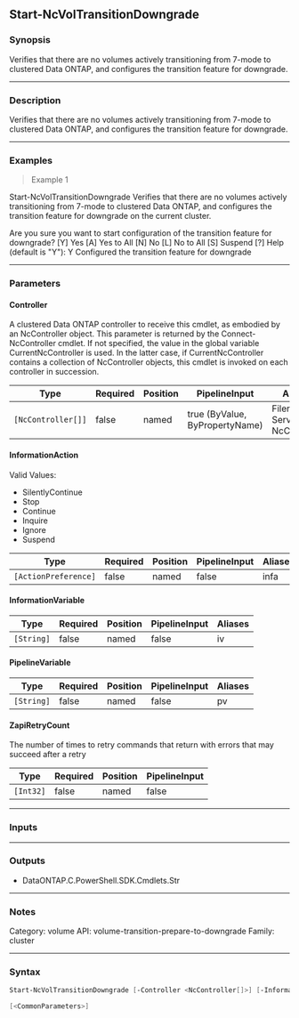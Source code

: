 Start-NcVolTransitionDowngrade
------------------------------

### Synopsis
Verifies that there are no volumes actively transitioning from 7-mode to clustered Data ONTAP, and configures the transition feature for downgrade.

---

### Description

Verifies that there are no volumes actively transitioning from 7-mode to clustered Data ONTAP, and configures the transition feature for downgrade.

---

### Examples
> Example 1

Start-NcVolTransitionDowngrade
Verifies that there are no volumes actively transitioning from 7-mode to clustered Data ONTAP, and configures the transition feature for downgrade on the current cluster.

Are you sure you want to start configuration of the transition feature for downgrade?
[Y] Yes  [A] Yes to All  [N] No  [L] No to All  [S] Suspend  [?] Help (default is "Y"): Y
Configured the transition feature for downgrade

---

### Parameters
#### **Controller**
A clustered Data ONTAP controller to receive this cmdlet, as embodied by an NcController object.  This parameter is returned by the Connect-NcController cmdlet.  If not specified, the value in the global variable CurrentNcController is used.	In the latter case, if CurrentNcController contains a collection of NcController objects, this cmdlet is invoked on each controller in succession.

|Type              |Required|Position|PipelineInput                 |Aliases                          |
|------------------|--------|--------|------------------------------|---------------------------------|
|`[NcController[]]`|false   |named   |true (ByValue, ByPropertyName)|Filer<br/>Server<br/>NcController|

#### **InformationAction**

Valid Values:

* SilentlyContinue
* Stop
* Continue
* Inquire
* Ignore
* Suspend

|Type                |Required|Position|PipelineInput|Aliases|
|--------------------|--------|--------|-------------|-------|
|`[ActionPreference]`|false   |named   |false        |infa   |

#### **InformationVariable**

|Type      |Required|Position|PipelineInput|Aliases|
|----------|--------|--------|-------------|-------|
|`[String]`|false   |named   |false        |iv     |

#### **PipelineVariable**

|Type      |Required|Position|PipelineInput|Aliases|
|----------|--------|--------|-------------|-------|
|`[String]`|false   |named   |false        |pv     |

#### **ZapiRetryCount**
The number of times to retry commands that return with errors that may succeed after a retry

|Type     |Required|Position|PipelineInput|
|---------|--------|--------|-------------|
|`[Int32]`|false   |named   |false        |

---

### Inputs

---

### Outputs
* DataONTAP.C.PowerShell.SDK.Cmdlets.Str

---

### Notes
Category: volume
API: volume-transition-prepare-to-downgrade
Family: cluster

---

### Syntax
```PowerShell
Start-NcVolTransitionDowngrade [-Controller <NcController[]>] [-InformationAction <ActionPreference>] [-InformationVariable <String>] [-PipelineVariable <String>] [-ZapiRetryCount <Int32>] 
```
```PowerShell
[<CommonParameters>]
```
